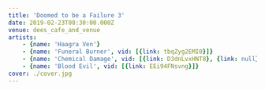 ```yaml
---
title: 'Doomed to be a Failure 3'
date: 2019-02-23T08:30:00.000Z
venue: dees_cafe_and_venue
artists:
    - {name: 'Haagra Ven'}
    - {name: 'Funeral Burner', vid: [{link: tbqZyg2EMI0}]}
    - {name: 'Chemical Damage', vid: [{link: D3dnLvxHNT8}, {link: null}]}
    - {name: 'Blood Evil', vid: [{link: EEi94FNsvng}]}
cover: ./cover.jpg
---
```

